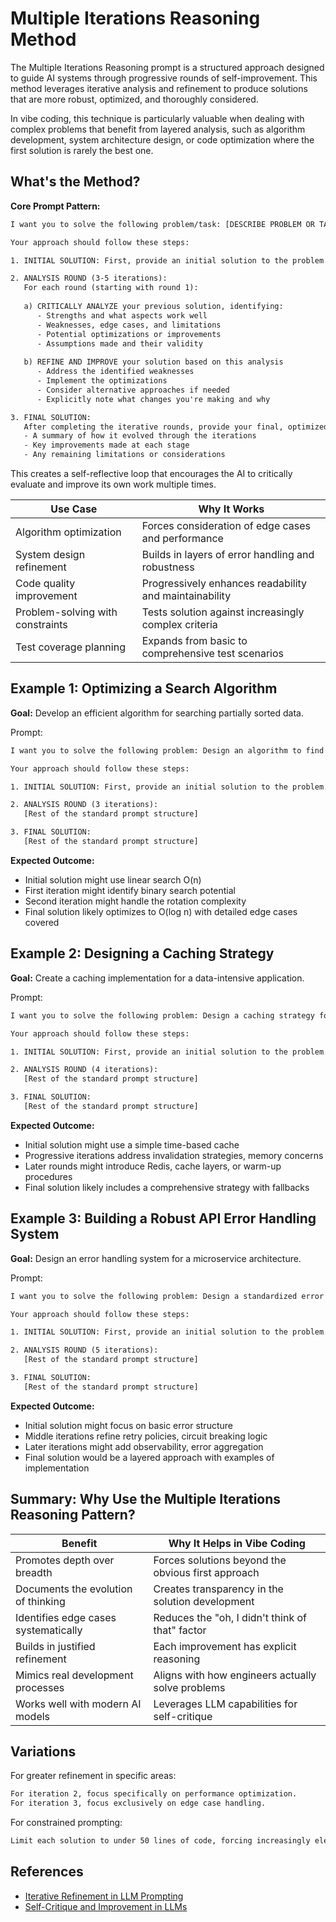 # Multiple Iterations Reasoning Method

The Multiple Iterations Reasoning prompt is a structured approach designed to guide AI systems through progressive rounds of self-improvement. This method leverages iterative analysis and refinement to produce solutions that are more robust, optimized, and thoroughly considered.

In vibe coding, this technique is particularly valuable when dealing with complex problems that benefit from layered analysis, such as algorithm development, system architecture design, or code optimization where the first solution is rarely the best one.

## What's the Method?

**Core Prompt Pattern:**

```txt
I want you to solve the following problem/task: [DESCRIBE PROBLEM OR TASK HERE]

Your approach should follow these steps:

1. INITIAL SOLUTION: First, provide an initial solution to the problem. Focus on understanding the core requirements and creating a working approach.

2. ANALYSIS ROUND (3-5 iterations):
   For each round (starting with round 1):
   
   a) CRITICALLY ANALYZE your previous solution, identifying:
      - Strengths and what aspects work well
      - Weaknesses, edge cases, and limitations
      - Potential optimizations or improvements
      - Assumptions made and their validity
   
   b) REFINE AND IMPROVE your solution based on this analysis
      - Address the identified weaknesses
      - Implement the optimizations
      - Consider alternative approaches if needed
      - Explicitly note what changes you're making and why

3. FINAL SOLUTION:
   After completing the iterative rounds, provide your final, optimized solution with:
   - A summary of how it evolved through the iterations
   - Key improvements made at each stage
   - Any remaining limitations or considerations
```

This creates a self-reflective loop that encourages the AI to critically evaluate and improve its own work multiple times.

| **Use Case**                              | **Why It Works**                                     |
|-------------------------------------------|------------------------------------------------------|
| Algorithm optimization                    | Forces consideration of edge cases and performance   |
| System design refinement                  | Builds in layers of error handling and robustness    |
| Code quality improvement                  | Progressively enhances readability and maintainability|
| Problem-solving with constraints          | Tests solution against increasingly complex criteria |
| Test coverage planning                    | Expands from basic to comprehensive test scenarios   |

## Example 1: Optimizing a Search Algorithm

**Goal:** Develop an efficient algorithm for searching partially sorted data.

Prompt:

```txt
I want you to solve the following problem: Design an algorithm to find a target number in a partially sorted array (elements are sorted in ascending order, then rotated at some pivot).

Your approach should follow these steps:

1. INITIAL SOLUTION: First, provide an initial solution to the problem. Focus on understanding the core requirements and creating a working approach.

2. ANALYSIS ROUND (3 iterations):
   [Rest of the standard prompt structure]

3. FINAL SOLUTION:
   [Rest of the standard prompt structure]
```

**Expected Outcome:**
- Initial solution might use linear search O(n)
- First iteration might identify binary search potential
- Second iteration might handle the rotation complexity
- Final solution likely optimizes to O(log n) with detailed edge cases covered

## Example 2: Designing a Caching Strategy

**Goal:** Create a caching implementation for a data-intensive application.

Prompt:

```txt
I want you to solve the following problem: Design a caching strategy for a web application that handles thousands of product queries per minute with data that changes infrequently (once per day).

Your approach should follow these steps:

1. INITIAL SOLUTION: First, provide an initial solution to the problem. Focus on understanding the core requirements and creating a working approach.

2. ANALYSIS ROUND (4 iterations):
   [Rest of the standard prompt structure]

3. FINAL SOLUTION:
   [Rest of the standard prompt structure]
```

**Expected Outcome:**
- Initial solution might use a simple time-based cache
- Progressive iterations address invalidation strategies, memory concerns
- Later rounds might introduce Redis, cache layers, or warm-up procedures 
- Final solution likely includes a comprehensive strategy with fallbacks

## Example 3: Building a Robust API Error Handling System

**Goal:** Design an error handling system for a microservice architecture.

Prompt:

```txt
I want you to solve the following problem: Design a standardized error handling system for a collection of microservices that needs to provide consistent error responses, logging, retries, and circuit breaking.

Your approach should follow these steps:

1. INITIAL SOLUTION: First, provide an initial solution to the problem. Focus on understanding the core requirements and creating a working approach.

2. ANALYSIS ROUND (5 iterations):
   [Rest of the standard prompt structure]

3. FINAL SOLUTION:
   [Rest of the standard prompt structure]
```

**Expected Outcome:**
- Initial solution might focus on basic error structure
- Middle iterations refine retry policies, circuit breaking logic
- Later iterations might add observability, error aggregation
- Final solution would be a layered approach with examples of implementation

## Summary: Why Use the Multiple Iterations Reasoning Pattern?

| **Benefit**                                     | **Why It Helps in Vibe Coding**                       |
|-------------------------------------------------|------------------------------------------------------|
| Promotes depth over breadth                     | Forces solutions beyond the obvious first approach    |
| Documents the evolution of thinking             | Creates transparency in the solution development      |
| Identifies edge cases systematically            | Reduces the "oh, I didn't think of that" factor      |
| Builds in justified refinement                  | Each improvement has explicit reasoning               |
| Mimics real development processes               | Aligns with how engineers actually solve problems     |
| Works well with modern AI models                | Leverages LLM capabilities for self-critique         |

## Variations

For greater refinement in specific areas:

```txt
For iteration 2, focus specifically on performance optimization.
For iteration 3, focus exclusively on edge case handling.
```

For constrained prompting:

```txt
Limit each solution to under 50 lines of code, forcing increasingly elegant solutions.
```

## References

- [Iterative Refinement in LLM Prompting](https://arxiv.org/abs/2303.08774)
- [Self-Critique and Improvement in LLMs](https://www.anthropic.com/research)
